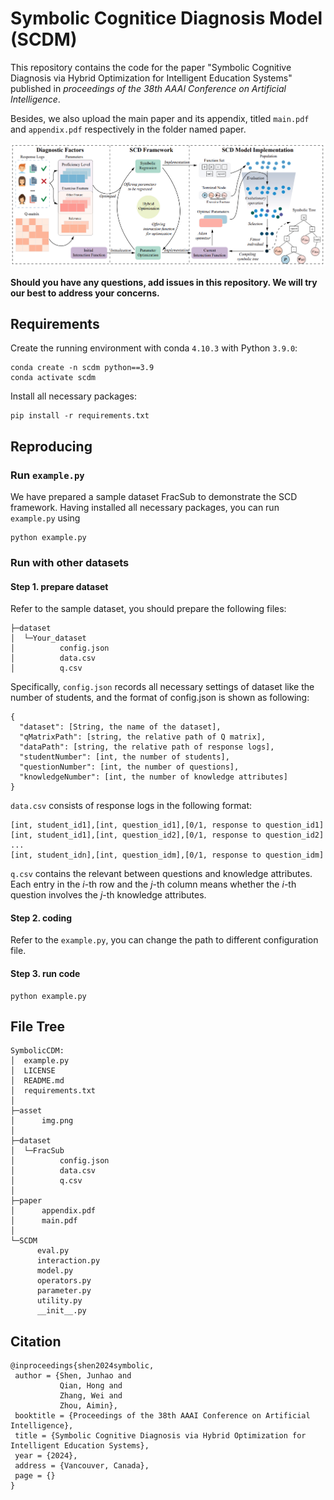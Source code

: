 # Symbolic Cognitice Diagnosis Model (SCDM)

This repository contains the code for the paper "Symbolic Cognitive Diagnosis via Hybrid Optimization for Intelligent Education Systems" 
published in _proceedings of the 38th AAAI Conference on Artificial Intelligence_. 

Besides, we also upload the main paper and its appendix, titled `main.pdf` and `appendix.pdf` respectively in the folder named paper.

![Framework](asset/img.png)

**Should you have any questions, add issues in this repository. We will try our best to address your concerns.**

## Requirements
Create the running environment with conda `4.10.3` with Python `3.9.0`:
```
conda create -n scdm python==3.9
conda activate scdm
```

Install all necessary packages:
```
pip install -r requirements.txt
```

## Reproducing
### Run `example.py`
We have prepared a sample dataset FracSub to demonstrate the SCD framework. Having installed
all necessary packages, you can run `example.py` using
```
python example.py
```

### Run with other datasets
#### Step 1. prepare dataset
Refer to the sample dataset, you should prepare the following files:
```
├─dataset
│  └─Your_dataset
│          config.json
│          data.csv   
│          q.csv
```
Specifically, `config.json` records all necessary settings of dataset like the number of students, and the format of config.json is shown as following:
```
{
  "dataset": [String, the name of the dataset],
  "qMatrixPath": [string, the relative path of Q matrix],
  "dataPath": [string, the relative path of response logs],
  "studentNumber": [int, the number of students],
  "questionNumber": [int, the number of questions],
  "knowledgeNumber": [int, the number of knowledge attributes]
}
```

`data.csv` consists of response logs in the following format:
```
[int, student_id1],[int, question_id1],[0/1, response to question_id1]
[int, student_id1],[int, question_id2],[0/1, response to question_id2]
...
[int, student_idn],[int, question_idm],[0/1, response to question_idm]
```

`q.csv` contains the relevant between questions and knowledge attributes. Each entry in the $i$-th row and the $j$-th column means
whether the $i$-th question involves the $j$-th knowledge attributes.

#### Step 2. coding
Refer to the `example.py`, you can change the path to different configuration file.

#### Step 3. run code
```
python example.py
```



## File Tree
```
SymbolicCDM:
│  example.py
│  LICENSE
│  README.md
│  requirements.txt   
│      
├─asset
│      img.png        
│      
├─dataset
│  └─FracSub
│          config.json
│          data.csv   
│          q.csv
│
├─paper
│      appendix.pdf
│      main.pdf
│
└─SCDM
      eval.py
      interaction.py
      model.py
      operators.py
      parameter.py
      utility.py
      __init__.py

```

## Citation

```
@inproceedings{shen2024symbolic,
 author = {Shen, Junhao and 
           Qian, Hong and 
           Zhang, Wei and 
           Zhou, Aimin},
 booktitle = {Proceedings of the 38th AAAI Conference on Artificial Intelligence},
 title = {Symbolic Cognitive Diagnosis via Hybrid Optimization for Intelligent Education Systems},
 year = {2024},
 address = {Vancouver, Canada},
 page = {}
}
```
